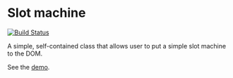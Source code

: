 # Slot machine

[![Build Status](https://travis-ci.org/filiph/slot_machine.svg?branch=master)](https://travis-ci.org/filiph/slot_machine)

A simple, self-contained class that allows user to put a simple slot machine to 
the DOM. 

See the [demo](http://filiph.github.io/slot_machine/).
